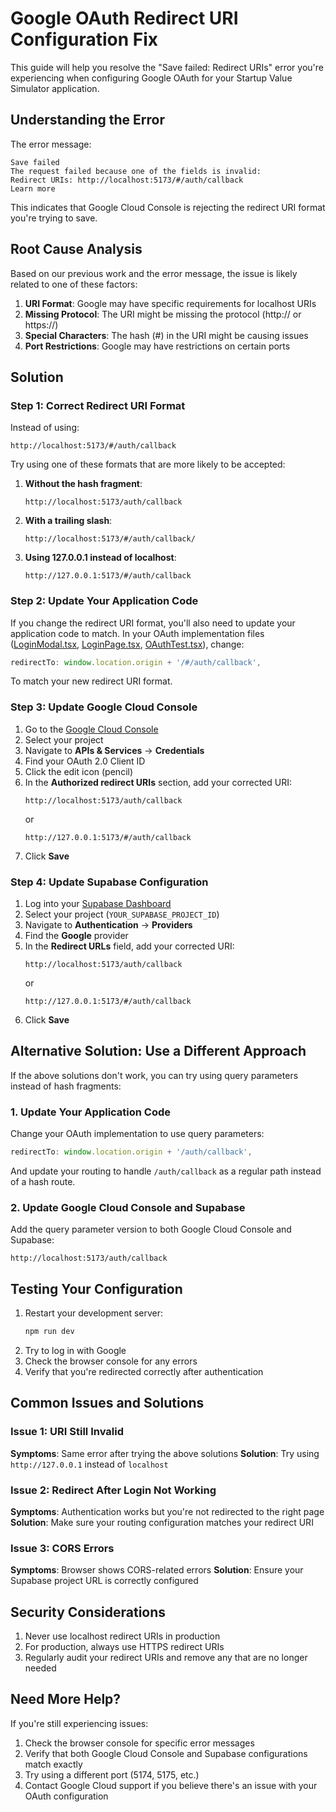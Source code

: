 # Google OAuth Redirect URI Configuration Fix

This guide will help you resolve the "Save failed: Redirect URIs" error you're experiencing when configuring Google OAuth for your Startup Value Simulator application.

## Understanding the Error

The error message:

```
Save failed
The request failed because one of the fields is invalid:
Redirect URIs: http://localhost:5173/#/auth/callback
Learn more
```

This indicates that Google Cloud Console is rejecting the redirect URI format you're trying to save.

## Root Cause Analysis

Based on our previous work and the error message, the issue is likely related to one of these factors:

1. **URI Format**: Google may have specific requirements for localhost URIs
2. **Missing Protocol**: The URI might be missing the protocol (http:// or https://)
3. **Special Characters**: The hash (#) in the URI might be causing issues
4. **Port Restrictions**: Google may have restrictions on certain ports

## Solution

### Step 1: Correct Redirect URI Format

Instead of using:

```
http://localhost:5173/#/auth/callback
```

Try using one of these formats that are more likely to be accepted:

1. **Without the hash fragment**:

   ```
   http://localhost:5173/auth/callback
   ```

2. **With a trailing slash**:

   ```
   http://localhost:5173/#/auth/callback/
   ```

3. **Using 127.0.0.1 instead of localhost**:
   ```
   http://127.0.0.1:5173/#/auth/callback
   ```

### Step 2: Update Your Application Code

If you change the redirect URI format, you'll also need to update your application code to match. In your OAuth implementation files ([LoginModal.tsx](file:///c:/Users/welcome/Desktop/StartupValueSimulator/startup-simulator-next/src/components/LoginModal.tsx), [LoginPage.tsx](file:///c:/Users/welcome/Desktop/StartupValueSimulator/startup-simulator-next/src/pages/LoginPage.tsx), [OAuthTest.tsx](file:///c:/Users/welcome/Desktop/StartupValueSimulator/startup-simulator-next/src/components/OAuthTest.tsx)), change:

```typescript
redirectTo: window.location.origin + '/#/auth/callback',
```

To match your new redirect URI format.

### Step 3: Update Google Cloud Console

1. Go to the [Google Cloud Console](https://console.cloud.google.com/)
2. Select your project
3. Navigate to **APIs & Services** → **Credentials**
4. Find your OAuth 2.0 Client ID
5. Click the edit icon (pencil)
6. In the **Authorized redirect URIs** section, add your corrected URI:
   ```
   http://localhost:5173/auth/callback
   ```
   or
   ```
   http://127.0.0.1:5173/#/auth/callback
   ```
7. Click **Save**

### Step 4: Update Supabase Configuration

1. Log into your [Supabase Dashboard](https://app.supabase.com/)
2. Select your project (`YOUR_SUPABASE_PROJECT_ID`)
3. Navigate to **Authentication** → **Providers**
4. Find the **Google** provider
5. In the **Redirect URLs** field, add your corrected URI:
   ```
   http://localhost:5173/auth/callback
   ```
   or
   ```
   http://127.0.0.1:5173/#/auth/callback
   ```
6. Click **Save**

## Alternative Solution: Use a Different Approach

If the above solutions don't work, you can try using query parameters instead of hash fragments:

### 1. Update Your Application Code

Change your OAuth implementation to use query parameters:

```typescript
redirectTo: window.location.origin + '/auth/callback',
```

And update your routing to handle `/auth/callback` as a regular path instead of a hash route.

### 2. Update Google Cloud Console and Supabase

Add the query parameter version to both Google Cloud Console and Supabase:

```
http://localhost:5173/auth/callback
```

## Testing Your Configuration

1. Restart your development server:
   ```bash
   npm run dev
   ```
2. Try to log in with Google
3. Check the browser console for any errors
4. Verify that you're redirected correctly after authentication

## Common Issues and Solutions

### Issue 1: URI Still Invalid

**Symptoms**: Same error after trying the above solutions
**Solution**: Try using `http://127.0.0.1` instead of `localhost`

### Issue 2: Redirect After Login Not Working

**Symptoms**: Authentication works but you're not redirected to the right page
**Solution**: Make sure your routing configuration matches your redirect URI

### Issue 3: CORS Errors

**Symptoms**: Browser shows CORS-related errors
**Solution**: Ensure your Supabase project URL is correctly configured

## Security Considerations

1. Never use localhost redirect URIs in production
2. For production, always use HTTPS redirect URIs
3. Regularly audit your redirect URIs and remove any that are no longer needed

## Need More Help?

If you're still experiencing issues:

1. Check the browser console for specific error messages
2. Verify that both Google Cloud Console and Supabase configurations match exactly
3. Try using a different port (5174, 5175, etc.)
4. Contact Google Cloud support if you believe there's an issue with your OAuth configuration
